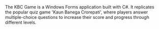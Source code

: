 The KBC Game is a Windows Forms application built with C#. It replicates the popular quiz game 'Kaun Banega Crorepati', where players answer multiple-choice questions to increase their score and progress through different levels.
